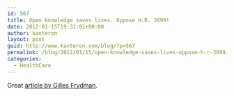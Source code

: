 ```yaml
---
id: 567
title: Open knowledge saves lives. Oppose H.R. 3699!
date: 2012-01-15T19:31:01+00:00
author: kanteron
layout: post
guid: http://www.kanteron.com/blog/?p=567
permalink: /blog/2012/01/15/open-knowledge-saves-lives-oppose-h-r-3699/
categories:
  - HealthCare
---
```

Great <a title="http://e-patients.net/archives/2012/01/open-knowledge-saves-lives-oppose-h-r-3699.html" href="http://e-patients.net/archives/2012/01/open-knowledge-saves-lives-oppose-h-r-3699.html" target="_blank">article by Gilles Frydman</a>.